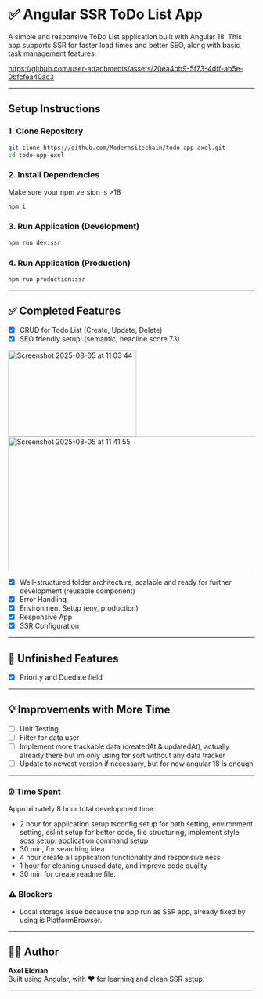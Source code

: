 # ✅ Angular SSR ToDo List App

A simple and responsive ToDo List application built with Angular 18. This app supports SSR for faster load times and better SEO, along with basic task management features.

https://github.com/user-attachments/assets/20ea4bb9-5f73-4dff-ab5e-0bfcfea40ac3

---

## Setup Instructions

### 1. Clone Repository
```bash
git clone https://github.com/Modernsitechain/todo-app-axel.git
cd todo-app-axel
```

### 2. Install Dependencies
Make sure your npm version is >18
```bash
npm i
```

### 3. Run Application (Development)
```bash
npm run dev:ssr
```

### 4. Run Application (Production)
```bash
npm run production:ssr
```

---

## ✅ Completed Features

- [x] CRUD for Todo List (Create, Update, Delete)
- [x] SEO friendly setup! (semantic, headline score 73)

<img width="262" height="176" alt="Screenshot 2025-08-05 at 11 03 44" src="https://github.com/user-attachments/assets/8ceaafc5-b2e2-41eb-b70c-b3fbe7fad10c" />

<img width="599" height="274" alt="Screenshot 2025-08-05 at 11 41 55" src="https://github.com/user-attachments/assets/42b3ff32-2ed7-4013-b625-7a9294c5b424" />



    
- [x] Well-structured folder architecture, scalable and ready for further development (reusable component)
- [x] Error Handling
- [x] Environment Setup (env, production)
- [x] Responsive App
- [x] SSR Configuration

---

## 🚧 Unfinished Features
- [x] Priority and Duedate field
---

## 💡 Improvements with More Time

- [ ] Unit Testing
- [ ] Filter for data user
- [ ] Implement more trackable data (createdAt & updatedAt), actually already there but im only using for sort without any data tracker
- [ ] Update to newest version if necessary, but for now angular 18 is enough

---

### ⏰ Time Spent
Approximately 8 hour total development time.

- 2 hour for application setup
    tsconfig setup for path setting, environment setting, eslint setup for better code, file structuring, implement style scss setup. application command setup
- 30 min, for searching idea
- 4 hour create all application functionality and responsive ness
- 1 hour for cleaning unused data, and improve code quality
- 30 min for create readme file.

### ⚠️ Blockers
- Local storage issue because the app run as SSR app, already fixed by using is PlatformBrowser.

---

## 👨‍💻 Author

**Axel Eldrian**  
Built using Angular, with ❤️ for learning and clean SSR setup.

---
